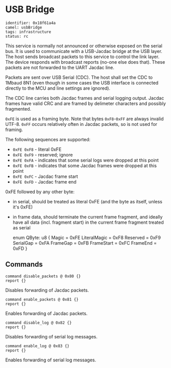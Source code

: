 # USB Bridge

    identifier: 0x18f61a4a
    camel: usbBridge
    tags: infrastructure
    status: rc

This service is normally not announced or otherwise exposed on the serial bus.
It is used to communicate with a USB-Jacdac bridge at the USB layer.
The host sends broadcast packets to this service to control the link layer.
The device responds with broadcast reports (no-one else does that).
These packets are not forwarded to the UART Jacdac line.

Packets are sent over USB Serial (CDC).
The host shall set the CDC to 1Mbaud 8N1
(even though in some cases the USB interface is connected directly to the MCU and line settings are
ignored).

The CDC line carries both Jacdac frames and serial logging output.
Jacdac frames have valid CRC and are framed by delimeter characters and possibly fragmented.

`0xFE` is used as a framing byte.
Note that bytes `0xF8`-`0xFF` are always invalid UTF-8.
`0xFF` occurs relatively often in Jacdac packets, so is not used for framing.

The following sequences are supported:

* `0xFE 0xF8` - literal 0xFE
* `0xFE 0xF9` - reserved; ignore
* `0xFE 0xFA` - indicates that some serial logs were dropped at this point
* `0xFE 0xFB` - indicates that some Jacdac frames were dropped at this point
* `0xFE 0xFC` - Jacdac frame start
* `0xFE 0xFD` - Jacdac frame end

0xFE followed by any other byte:
* in serial, should be treated as literal 0xFE (and the byte as itself, unless it's 0xFE)
* in frame data, should terminate the current frame fragment,
  and ideally have all data (incl. fragment start) in the current frame fragment treated as serial

    enum QByte: u8 {
        Magic = 0xFE
        LiteralMagic = 0xF8
        Reserved = 0xF9
        SerialGap = 0xFA
        FrameGap = 0xFB
        FrameStart = 0xFC
        FrameEnd = 0xFD
    }

## Commands

    command disable_packets @ 0x80 {}
    report {}

Disables forwarding of Jacdac packets.

    command enable_packets @ 0x81 {}
    report {}

Enables forwarding of Jacdac packets.

    command disable_log @ 0x82 {}
    report {}

Disables forwarding of serial log messages.

    command enable_log @ 0x83 {}
    report {}

Enables forwarding of serial log messages.
